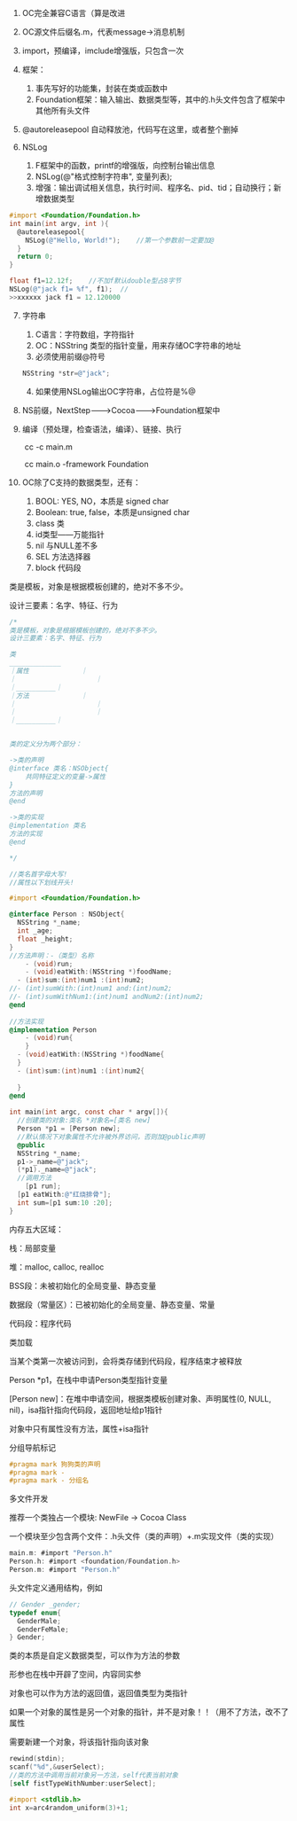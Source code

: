 1. OC完全兼容C语言（算是改进
2. OC源文件后缀名.m，代表message->消息机制
3. import，预编译，imclude增强版，只包含一次

4. 框架：
   1. 事先写好的功能集，封装在类或函数中
   2. Foundation框架：输入输出、数据类型等，其中的.h头文件包含了框架中其他所有头文件

5. @autoreleasepool 自动释放池，代码写在这里，或者整个删掉
6. NSLog
   1. F框架中的函数，printf的增强版，向控制台输出信息
   2. NSLog(@"格式控制字符串", 变量列表);
   3. 增强：输出调试相关信息，执行时间、程序名、pid、tid；自动换行；新增数据类型

```objective-c
#import <Foundation/Foundation.h>
int main(int argv, int ){
  @autoreleasepool{
    NSLog(@"Hello, World!");	//第一个参数前一定要加@
  }
  return 0;
}

float f1=12.12f;	//不加f默认double型占8字节
NSLog(@"jack f1= %f", f1);	//
>>xxxxxx jack f1 = 12.120000
```

7. 字符串

   1. C语言：字符数组，字符指针
   2. OC：NSString 类型的指针变量，用来存储OC字符串的地址
   3. 必须使用前缀@符号

   ```objective-c
   NSString *str=@"jack";
   ```

   4. 如果使用NSLog输出OC字符串，占位符是%@

8. NS前缀，NextStep--->Cocoa--->Foundation框架中



1. 编译（预处理，检查语法，编译）、链接、执行

   ​	cc -c main.m

   ​	cc main.o -framework Foundation

2. OC除了C支持的数据类型，还有：

   1. BOOL: YES, NO，本质是 signed char
   2. Boolean: true, false，本质是unsigned char
   3. class 类
   4. id类型——万能指针
   5. nil 与NULL差不多
   6. SEL 方法选择器
   7. block 代码段



类是模板，对象是根据模板创建的，绝对不多不少。

设计三要素：名字、特征、行为

```objective-c
/*
类是模板，对象是根据模板创建的，绝对不多不少。
设计三要素：名字、特征、行为

类
_____________
｜属性				｜
｜					 ｜
｜__________｜
｜方法				｜
｜					 ｜
｜					 ｜
｜__________｜


类的定义分为两个部分：

->类的声明
@interface 类名：NSObject{
	共同特征定义的变量->属性
}
方法的声明
@end

->类的实现
@implementation 类名
方法的实现
@end

*/

//类名首字母大写!
//属性以下划线开头!

#import <Foundation/Foundation.h>

@interface Person : NSObject{
  NSString *_name;
  int _age;
  float _height;
}
//方法声明：-（类型）名称
	- (void)run;
	- (void)eatWith:(NSString *)foodName;
  - (int)sum:(int)num1 :(int)num2;
//- (int)sumWith:(int)num1 and:(int)num2;
//- (int)sumWithNum1:(int)num1 andNum2:(int)num2;
@end
  
//方法实现
@implementation Person
	- (void)run{
	}
  - (void)eatWith:(NSString *)foodName{
  }
  - (int)sum:(int)num1 :(int)num2{
    
  }
@end
  
int main(int argc, const char * argv[]){
  //创建类的对象:类名 *对象名=[类名 new]
  Person *p1 = [Person new];
  //默认情况下对象属性不允许被外界访问，否则加@public声明
  @public
  NSString *_name;
  p1->_name=@"jack";
  (*p1)._name=@"jack";
  //调用方法
	[p1 run];
  [p1 eatWith:@"红烧排骨"];
  int sum=[p1 sum:10 :20];
}
```



内存五大区域：

栈：局部变量

堆：malloc, calloc, realloc

BSS段：未被初始化的全局变量、静态变量

数据段（常量区）：已被初始化的全局变量、静态变量、常量

代码段：程序代码



类加载

当某个类第一次被访问到，会将类存储到代码段，程序结束才被释放

Person *p1，在栈中申请Person类型指针变量

[Person new]：在堆中申请空间，根据类模板创建对象、声明属性(0, NULL, nil)，isa指针指向代码段，返回地址给p1指针

对象中只有属性没有方法，属性+isa指针



分组导航标记

```objective-c
#pragma mark 狗狗类的声明
#pragma mark -
#pragma mark - 分组名
```



多文件开发

推荐一个类独占一个模块: NewFile -> Cocoa Class

一个模块至少包含两个文件：.h头文件（类的声明）+.m实现文件（类的实现）

```objective-c
main.m: #import "Person.h"
Person.h: #import <foundation/Foundation.h>
Person.m: #import "Person.h"
```

头文件定义通用结构，例如

```objective-c
// Gender _gender;
typedef enum{
  GenderMale;
  GenderFeMale;
} Gender;
```



类的本质是自定义数据类型，可以作为方法的参数

形参也在栈中开辟了空间，内容同实参

对象也可以作为方法的返回值，返回值类型为类指针



如果一个对象的属性是另一个对象的指针，并不是对象！！（用不了方法，改不了属性

需要新建一个对象，将该指针指向该对象



```objective-c
rewind(stdin);
scanf("%d",&userSelect);
//类的方法中调用当前对象另一方法，self代表当前对象
[self fistTypeWithNumber:userSelect];

#import <stdlib.h>
int x=arc4random_uniform(3)+1;
```

